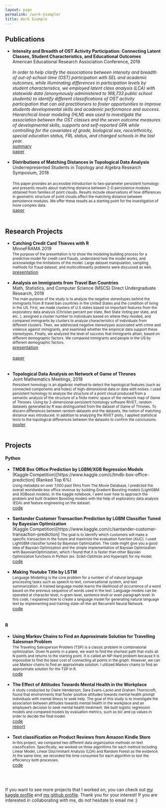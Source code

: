 ```yaml
---
layout: page
permalink: /work-example/
title: Work Example
---
```



<h2>Publications</h2>

<ul>
	<li>
		<b>Intensity and Breadth of OST Activity Participation: Connecting Latent Classes, Student Characteristics, and Educational Outcomes</b><br>
		American Educational Research Association Conference, 2019<br><br> 
		<i>In order to help clarify the associations between intensity and breadth of out-of-school-time (OST) participation with SEL and academic outcomes, while illuminating differences in participation levels by student characteristics, we employed latent class analysis (LCA) with statewide data (anonymously administered to 168,733 public school students) to identify different classifications of OST activity participation that can aid practitioners to foster opportunities to improve students developmental skills and academic performance and success. Hierarchical linear modeling (HLM) was used to investigate the association between the OST classes and the seven outcome measures of developmental skills, supports and self-reported GPA while controlling for the covariates of grade, biological sex, race/ethnicity, special education status, FRL status, and changed schools in the last year. </i><br>
		<a href="https://drive.google.com/file/d/1KHZiLYr9RUIb8mLNMSTKBuakwk-LRYbK/view?usp=sharing"><div class="color-button">summary</div></a> <a href="https://drive.google.com/file/d/1jdzRhoTuqoWtFGOhjxIaHd1wMf0ZT-Bg/view"><div class="color-button">paper</div></a></li><br>
	<li>
		<b>Distributions of Matching Distances in Topological Data Analysis</b><br>
	Underrepresented Students in Topology and Algebra Research Symposium, 2018<br><br>
		<small>This paper provides an accessible introduction to two-parameter persistent homology and presents results about matching distance between 2-D persistence modules obtained from families of point clouds. Results include observations of how differences in geometric structure of point clouds affect the matching distance between persistence modules. We offer these results as a starting point for the investigation of more complex data.</small><br>
	<a href="https://arxiv.org/abs/1812.11258"><div class="color-button">paper</div></a>
</li><br>
	
</ul>		


<h2>Research Projects</h2>

<ul>
	<li>
		<b>Catching Credit Card Thieves with R</b><br>
		 MinneFRAMA 2019<br>
		<small>The purpose of the presentation is to show the modeling building process for a predictive model for credit card frauds, understand how the model works, and acknowledge the limitations of the model. Large dataset manipulation, sampling methods for fraud dataset, and multicollinearity problems were discussed as well.</small><br>
		<a href="https://drive.google.com/file/d/1Jq3lt-XPHSYIKws6FHW42nJW8f4EQNu4/view?usp=sharing"><div class="color-button">presentation</div></a>
</li><br>
	<li>
		<b>Analysis on Immigrants from Travel Ban Countries</b><br>
		Math, Statistics, and Computer Science (MSCS) Direct Undergraduate Research, 2018<br>
		<small>The main purpose of the study is to analyze the negative stereotypes behind the immigrants from 8 travel ban countries in the United States and the condition of living in the US. First, we made clusters of U.S states based on important features from the exploratory data analysis (Christan percent per state, Red State Voting per state, and etc. ), assigned a cluster number to individuals based on where they resided, and compared immigrants by clusters to analyze characteristics of individuals from different clusters. Then, we addressed negative stereotypes associated with crime and violence against immigrants, and examined whether the empirical data support these stereotypes. Finally, we analyzed the level of success that immigrants attain, based on different demographic factors. We compared immigrants and people in the US by different demographic factors.</small><br>
		<a href="https://docs.google.com/presentation/d/1ZntSUh4f5K-AHEX_e7vFSkVma3VJttOjVLMDRbAXq5M/edit?usp=sharing"><div class="color-button">presentation</div></a><br>
		<a href="https://drive.google.com/file/d/1hiBqw5hFSHBWaoGMc4juT7UXm_W9DGx0/view?usp=sharingharing"><div class="color-button">paper</div></a><br>	
	</li><br>
	<li>
		<b>Topological Data Analysis on Network of Game of Thrones</b><br>
		Joint Mathematics Meetings, 2018<br>
		<small>Persistent homology is an algebraic method to detect the topological features (such as connected components and holes) of high-dimensional data or data with noises. I used persistent homology to analyze the structure of a point cloud produced from a semantic analysis of the structure of a finite metric space of the network map of Game of Thrones. Using by 2-dimensional persistent homology software RIVET, random datasets generated by R was distinguished from the dataset of Game of Thrones. To discern differences between random datasets and the datasets, the notion of matching distance was introduced. In addition to analyzing the RIVET plots, I applied statistical tests to the topological differences between the datasets to confirm the conclusions.</small><br>
		<a href="https://drive.google.com/file/d/1clj6gTlAm1Z17tWYzJO1BrhitJW5vLmS/view?usp=sharing"><div class="color-button">poster</div></a>
	</li><br>
</ul>


<h2>Projects</h2>

<h4>Python</h4>
<ul>
	<li>
		<b>TMDB Box Office Prediction by LGBM/XGB Regression Models</b><br>
		(Kaggle Competition)[https://www.kaggle.com/c/tmdb-box-office-prediction] (Ranked Top 6%) <br>
		<small>Using metadata on over 7,000 past films from The Movie Database, I predicted the overall worldwide box office revenue by building Gradient Boosting models (LightGBM and XGBoost models). In the kaggle notebook, I went over how to approach the problem and built Gradient Boosting models with the help of exploratory data analysis (EDA) and feature engineering on the dataset. </small><br><a href="https://www.kaggle.com/somang1418/eda-lgb-xgb-modelings-with-a-cute-panda-meme"><div class="color-button">code</div></a>
	</li><br>
	<li>
		<b>Santander Customer Transaction Prediction by LGBM Classifier Tuned by Bayesian Optimization</b><br>
		(Kaggle Competition)[https://www.kaggle.com/c/santander-customer-transaction-prediction] 
		<small>The goal is to identify which customers will make a specific transaction in the future and maximize the evaluation function (AUC). I used LightGBM classifier tuned by Bayesian Optimization. The code might give you a good idea of Baysian Optimization and the simple implementation of Baysian Optimization with BayesianOptimization, which I found that it is faster than other Baysian Optimization functions in Python (ex. Scikit-Optimize and Hyperopt) for my model.</small><br>
		<a href="https://www.kaggle.com/somang1418/tuning-hyperparameters-under-10-minutes-lgbm"><div class="color-button">code</div></a>
	</li><br>
	<li>
		<b>Making Youtube Title by LSTM</b><br>
		<small>Language Modelling is the core problem for a number of of natural language processing tasks such as speech to text, conversational system, and text summarization. A trained language model learns the likelihood of occurrence of a word based on the previous sequence of words used in the text. Language models can be operated at character level, n-gram level, sentence level or even paragraph level. In this code, I explained how to create a language model for generating natural language text by implementing and training state-of-the-art Recurrent Neural Network. </small><br>
		<a href="https://www.kaggle.com/somang1418/youtube-video-title-generator-by-lstm-eda"><div class="color-button">code</div></a>
	</li><br>
</ul>	


<h4>R</h4>
<ul>
	<li>
		<b>Using Markov Chains to Find an Approximate Solution for Travelling Salesman Problem</b><br>
		<small>The Traveling Salesperson Problem (TSP) is a classic problem in combinatorial optimization. Given N points in a plane, we want to find the shortest path that visits all N points and returns to the starting point. It is called an NP-Hard problem because it is impossible to find the least cost of connecting all points in the graph. However, we can use Markov chains to find an approximate solution. I utilized Markov chains to find an approximate solution for the TSP in R.</small><br>
		<a href="https://github.com/somang1418/Travelling_Salesman_Problem"><div class="color-button">code</div></a>
	</li><br>
	<li>
		<b>The Effect of Attitudes Towards Mental Health in the Workplace</b><br>
		<small>A study conducted by Claire Henderson, Sara Evans-Lacko and Graham Thornicroft, found that environments that foster positive attitudes towards mental health prompt individuals with mental illness to seek help. The goal of this study is to investigate the association between attitudes towards mental health in the workplace and an employee’s decision to seek mental health treatment. We built logistic regression models and compared models by evaluation metrics, such as bic and cp values in order to decide the final model.</small><br>
		<a href="/rproject/Coding.html"><div class="color-button">code</div></a><a href="https://drive.google.com/file/d/1zBmm5hTOAroDYKKikHWuTarkIRcdKmmE/view?usp=sharing"><div class="color-button">report</div></a>
	</li><br>
	<li>
		<b>Text classification on Product Reviews from Amazon Kindle Store</b><br>
		<small>In this project, we compared two different data organization methods on text classification. Specifically, we worked on three algorithms for each method including Linear Model, Linear Discriminant Analysis (LDA) and Random Forest as the evidence. At the same time, we recorded the time consumed for each algorithm to test the effeciency both processes.</small><br>
		<a href="/rproject/Final.html"><div class="color-button">code</div></a>
	</li><br>
	
</ul>	

<br>


If you want to see more projects that I worked on, you can check out <a href="https://www.kaggle.com/somang1418">my kaggle profile</a> and <a href="https://github.com/somang1418">my github profile</a>. Thank you for your interest! If you are interested in collaborating with me, do not hesitate to email me :)   


	
